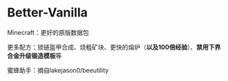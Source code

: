 # Better-Vanilla
Minecraft：更好的原版数据包

更多配方：锁链盔甲合成、烧粗矿块、更快的熔炉（**以及100倍经验**）、**禁用下界合金升级锻造模板**等

蜜蜂助手：摘自lakejason0/beeutility
